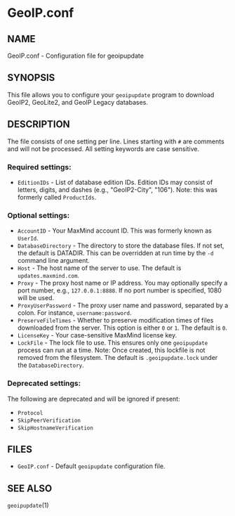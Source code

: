 # GeoIP.conf

## NAME

GeoIP.conf - Configuration file for geoipupdate

## SYNOPSIS

This file allows you to configure your `geoipupdate` program to
download GeoIP2, GeoLite2, and GeoIP Legacy databases.

## DESCRIPTION

The file consists of one setting per line. Lines starting with `#`
are comments and will not be processed. All setting keywords are case
sensitive.

### Required settings:

* `EditionIDs` - List of database edition IDs. Edition IDs may consist
  of letters, digits, and dashes (e.g., "GeoIP2-City", "106"). Note: this
  was formerly called `ProductIds`.

### Optional settings:

* `AccountID` - Your MaxMind account ID. This was formerly known as
  `UserId`.
* `DatabaseDirectory` - The directory to store the database files. If not
  set, the default is DATADIR. This can be overridden at run time by the
  `-d` command line argument.
* `Host` - The host name of the server to use. The default is
  `updates.maxmind.com`.
* `Proxy` - The proxy host name or IP address. You may optionally specify
  a port number, e.g., `127.0.0.1:8888`. If no port number is specified,
  1080 will be used.
* `ProxyUserPassword` - The proxy user name and password, separated by a
  colon. For instance, `username:password`.
* `PreserveFileTimes` - Whether to preserve modification times of files
  downloaded from the server. This option is either `0` or `1`. The default
  is `0`.
* `LicenseKey` - Your case-sensitive MaxMind license key.
* `LockFile` - The lock file to use. This ensures only one `geoipupdate`
  process can run at a time. Note: Once created, this lockfile is not removed
  from the filesystem. The default is `.geoipupdate.lock` under the
  `DatabaseDirectory`.

### Deprecated settings:

The following are deprecated and will be ignored if present:

* `Protocol`
* `SkipPeerVerification`
* `SkipHostnameVerification`

## FILES

* `GeoIP.conf` - Default `geoipupdate` configuration file.

## SEE ALSO

`geoipupdate`(1)
